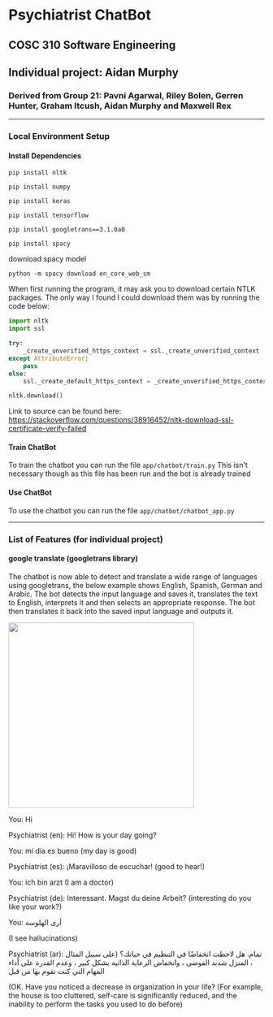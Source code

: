 # Psychiatrist ChatBot
## COSC 310 Software Engineering
## Individual project: Aidan Murphy
### Derived from Group 21: Pavni Agarwal, Riley Bolen, Gerren Hunter, Graham Itcush, Aidan Murphy and Maxwell Rex


------

### Local Environment Setup

#### Install Dependencies

`pip install nltk`

`pip install numpy`

`pip install keras`

`pip install tensorflow`

`pip install googletrans==3.1.0a0`

`pip install spacy`

download spacy model

`python -m spacy download en_core_web_sm`

When first running the program, it may ask you to download certain NTLK packages. The only way I found I could download them was by running the code below:

```python
import nltk
import ssl

try:
    _create_unverified_https_context = ssl._create_unverified_context
except AttributeError:
    pass
else:
    ssl._create_default_https_context = _create_unverified_https_context

nltk.download()
```

Link to source can be found here: https://stackoverflow.com/questions/38916452/nltk-download-ssl-certificate-verify-failed


#### Train ChatBot

To train the chatbot you can run the file `app/chatbot/train.py`
This isn't necessary though as this file has been run and the bot is already trained

#### Use ChatBot

To use the chatbot you can run the file `app/chatbot/chatbot_app.py`

------

### List of Features (for individual project)

#### google translate (googletrans library)

The chatbot is now able to detect and translate a wide range of languages using googletrans, the below example shows English, Spanish, German and Arabic. The bot detects the input language and saves it, translates the text to English, interprets it and then selects an appropriate response. The bot then translates it back into the saved input language and outputs it.

<img width="365" src="https://user-images.githubusercontent.com/77344004/161349714-05d2b003-37d0-4565-afbb-366fb5e23d0f.png">

You: Hi

Psychiatrist (en): Hi! How is your day going?

You: mi día es bueno (my day is good)

Psychiatrist (es): ¡Maravilloso de escuchar! (good to hear!)

You: ich bin arzt (I am a doctor)

Psychiatrist (de): Interessant. Magst du deine Arbeit? (interesting do you like your work?)

You: أرى الهلوسة

(I see hallucinations)

Psychiatrist (ar): تمام. هل لاحظت انخفاضًا في التنظيم في حياتك؟ (على سبيل المثال ، المنزل شديد الفوضى ، وانخفاض الرعاية الذاتية بشكل كبير ، وعدم القدرة على أداء المهام التي كنت تقوم بها من قبل

(OK. Have you noticed a decrease in organization in your life? (For example, the house is too cluttered, self-care is significantly reduced, and the inability to perform the tasks you used to do before)
